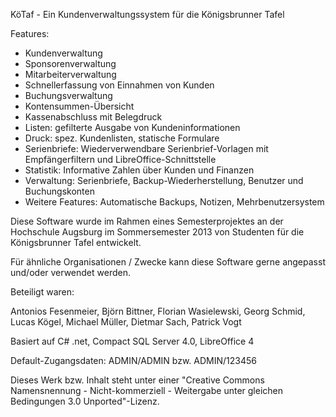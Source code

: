 KöTaf - Ein Kundenverwaltungssystem für die Königsbrunner Tafel



Features:

- Kundenverwaltung
- Sponsorenverwaltung
- Mitarbeiterverwaltung
- Schnellerfassung von Einnahmen von Kunden
- Buchungsverwaltung
- Kontensummen-Übersicht
- Kassenabschluss mit Belegdruck
- Listen: gefilterte Ausgabe von Kundeninformationen
- Druck: spez. Kundenlisten, statische Formulare
- Serienbriefe: Wiederverwendbare Serienbrief-Vorlagen mit Empfängerfiltern und LibreOffice-Schnittstelle
- Statistik: Informative Zahlen über Kunden und Finanzen
- Verwaltung: Serienbriefe, Backup-Wiederherstellung, Benutzer und Buchungskonten
- Weitere Features: Automatische Backups, Notizen, Mehrbenutzersystem


Diese Software wurde im Rahmen eines Semesterprojektes an der Hochschule Augsburg im Sommersemester 2013 von Studenten für die Königsbrunner Tafel entwickelt.

Für ähnliche Organisationen / Zwecke kann diese Software gerne angepasst und/oder verwendet werden.

Beteiligt waren:

Antonios Fesenmeier, 
Björn Bittner, 
Florian Wasielewski, 
Georg Schmid, 
Lucas Kögel, 
Michael Müller, 
Dietmar Sach, 
Patrick Vogt

Basiert auf C# .net, Compact SQL Server 4.0, LibreOffice 4

Default-Zugangsdaten: ADMIN/ADMIN bzw. ADMIN/123456

Dieses Werk bzw. Inhalt steht unter einer "Creative Commons Namensnennung - Nicht-kommerziell - Weitergabe unter gleichen Bedingungen 3.0 Unported"-Lizenz.

